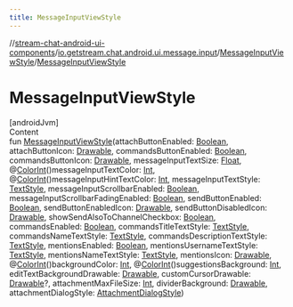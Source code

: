 ```yaml
---
title: MessageInputViewStyle
---
```

//[stream-chat-android-ui-components](../../../index.md)/[io.getstream.chat.android.ui.message.input](../index.md)/[MessageInputViewStyle](index.md)/[MessageInputViewStyle](MessageInputViewStyle.md)



# MessageInputViewStyle  
[androidJvm]  
Content  
fun [MessageInputViewStyle](MessageInputViewStyle.md)(attachButtonEnabled: [Boolean](https://kotlinlang.org/api/latest/jvm/stdlib/kotlin/-boolean/index.html), attachButtonIcon: [Drawable](https://developer.android.com/reference/kotlin/android/graphics/drawable/Drawable.html), commandsButtonEnabled: [Boolean](https://kotlinlang.org/api/latest/jvm/stdlib/kotlin/-boolean/index.html), commandsButtonIcon: [Drawable](https://developer.android.com/reference/kotlin/android/graphics/drawable/Drawable.html), messageInputTextSize: [Float](https://kotlinlang.org/api/latest/jvm/stdlib/kotlin/-float/index.html), @[ColorInt](https://developer.android.com/reference/kotlin/androidx/annotation/ColorInt.html)()messageInputTextColor: [Int](https://kotlinlang.org/api/latest/jvm/stdlib/kotlin/-int/index.html), @[ColorInt](https://developer.android.com/reference/kotlin/androidx/annotation/ColorInt.html)()messageInputHintTextColor: [Int](https://kotlinlang.org/api/latest/jvm/stdlib/kotlin/-int/index.html), messageInputTextStyle: [TextStyle](../../io.getstream.chat.android.ui.common.style/TextStyle/index.md), messageInputScrollbarEnabled: [Boolean](https://kotlinlang.org/api/latest/jvm/stdlib/kotlin/-boolean/index.html), messageInputScrollbarFadingEnabled: [Boolean](https://kotlinlang.org/api/latest/jvm/stdlib/kotlin/-boolean/index.html), sendButtonEnabled: [Boolean](https://kotlinlang.org/api/latest/jvm/stdlib/kotlin/-boolean/index.html), sendButtonEnabledIcon: [Drawable](https://developer.android.com/reference/kotlin/android/graphics/drawable/Drawable.html), sendButtonDisabledIcon: [Drawable](https://developer.android.com/reference/kotlin/android/graphics/drawable/Drawable.html), showSendAlsoToChannelCheckbox: [Boolean](https://kotlinlang.org/api/latest/jvm/stdlib/kotlin/-boolean/index.html), commandsEnabled: [Boolean](https://kotlinlang.org/api/latest/jvm/stdlib/kotlin/-boolean/index.html), commandsTitleTextStyle: [TextStyle](../../io.getstream.chat.android.ui.common.style/TextStyle/index.md), commandsNameTextStyle: [TextStyle](../../io.getstream.chat.android.ui.common.style/TextStyle/index.md), commandsDescriptionTextStyle: [TextStyle](../../io.getstream.chat.android.ui.common.style/TextStyle/index.md), mentionsEnabled: [Boolean](https://kotlinlang.org/api/latest/jvm/stdlib/kotlin/-boolean/index.html), mentionsUsernameTextStyle: [TextStyle](../../io.getstream.chat.android.ui.common.style/TextStyle/index.md), mentionsNameTextStyle: [TextStyle](../../io.getstream.chat.android.ui.common.style/TextStyle/index.md), mentionsIcon: [Drawable](https://developer.android.com/reference/kotlin/android/graphics/drawable/Drawable.html), @[ColorInt](https://developer.android.com/reference/kotlin/androidx/annotation/ColorInt.html)()backgroundColor: [Int](https://kotlinlang.org/api/latest/jvm/stdlib/kotlin/-int/index.html), @[ColorInt](https://developer.android.com/reference/kotlin/androidx/annotation/ColorInt.html)()suggestionsBackground: [Int](https://kotlinlang.org/api/latest/jvm/stdlib/kotlin/-int/index.html), editTextBackgroundDrawable: [Drawable](https://developer.android.com/reference/kotlin/android/graphics/drawable/Drawable.html), customCursorDrawable: [Drawable](https://developer.android.com/reference/kotlin/android/graphics/drawable/Drawable.html)?, attachmentMaxFileSize: [Int](https://kotlinlang.org/api/latest/jvm/stdlib/kotlin/-int/index.html), dividerBackground: [Drawable](https://developer.android.com/reference/kotlin/android/graphics/drawable/Drawable.html), attachmentDialogStyle: [AttachmentDialogStyle](../../io.getstream.chat.android.ui.message.input.attachment.internal/AttachmentDialogStyle/index.md))  



